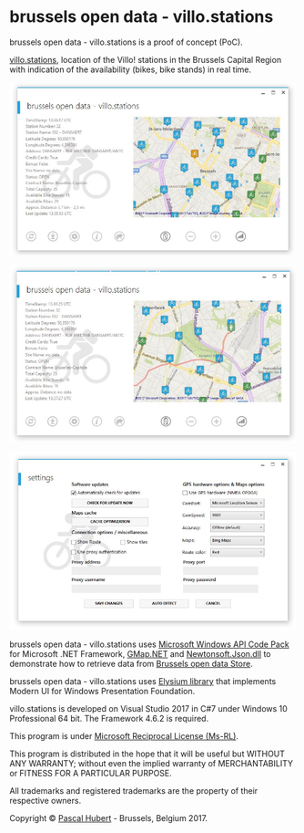 ﻿# brussels open data - villo.stations

brussels open data - villo.stations is a proof of concept (PoC).

[villo.stations](https://opendata.brussels.be/explore/dataset/villo-stations-availability-in-real-time/), location of the Villo! stations in the Brussels Capital Region with indication of the availability (bikes, bike stands) in real time. 

![](https://github.com/neojudgment/brussels-open-data-villo.stations/blob/master/brussels%20open%20data%20-%20villo.stations/Screenshots/home.jpg?raw=true)

![](https://github.com/neojudgment/brussels-open-data-villo.stations/blob/master/brussels%20open%20data%20-%20villo.stations/Screenshots/route.jpg?raw=true)

![](https://github.com/neojudgment/brussels-open-data-villo.stations/blob/master/brussels%20open%20data%20-%20villo.stations/Screenshots/settings.jpg?raw=true)

brussels open data - villo.stations uses [Microsoft Windows API Code Pack](http://archive.msdn.microsoft.com/WindowsAPICodePack) for Microsoft .NET Framework, [GMap.NET](https://greatmaps.codeplex.com/) and [Newtonsoft.Json.dll](https://github.com/JamesNK/Newtonsoft.Json) to demonstrate how to retrieve data from [Brussels open data Store](http://opendatastore.brussels/en/).

brussels open data - villo.stations uses [Elysium library](http://elysium.asvishnyakov.com/en/) that implements Modern UI for Windows Presentation Foundation.

villo.stations is developed on Visual Studio 2017 in C#7 under Windows 10 Professional 64 bit. The Framework 4.6.2 is required.

This program is under [Microsoft Reciprocal License (Ms-RL)](http://opensource.org/licenses/MS-RL/).

This program is distributed in the hope that it will be useful but WITHOUT ANY WARRANTY; without even the implied warranty of
MERCHANTABILITY or FITNESS FOR A PARTICULAR PURPOSE.

All trademarks and registered trademarks are the property of their respective owners.

Copyright © [Pascal Hubert](mailto:pascal.hubert@outlook.com) - Brussels, Belgium 2017.
